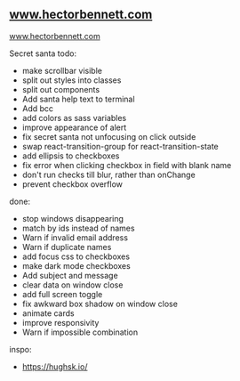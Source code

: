 ## www.hectorbennett.com

www.hectorbennett.com


Secret santa todo:
 - make scrollbar visible
 - split out styles into classes
 - split out components
 - Add santa help text to terminal
 - Add bcc
 - add colors as sass variables
 - improve appearance of alert
 - fix secret santa not unfocusing on click outside
 - swap react-transition-group for react-transition-state
 - add ellipsis to checkboxes
 - fix error when clicking checkbox in field with blank name
 - don't run checks till blur, rather than onChange
 - prevent checkbox overflow

done:
- stop windows disappearing
- match by ids instead of names
- Warn if invalid email address
- Warn if duplicate names
- add focus css to checkboxes
- make dark mode checkboxes
- Add subject and message
- clear data on window close
- add full screen toggle
- fix awkward box shadow on window close
- animate cards
- improve responsivity
- Warn if impossible combination


inspo:
 - https://hughsk.io/